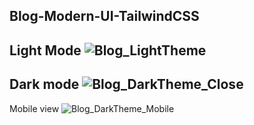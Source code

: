 ## **Blog-Modern-UI-TailwindCSS**

Light Mode
![Blog_LightTheme](https://user-images.githubusercontent.com/82125128/229366921-828efe65-6c6a-4c1f-a243-5db5b19b4fb6.PNG)
--------------------------------------------------------------------------------------------------------------------------------------------------------------------

Dark mode
![Blog_DarkTheme_Close](https://user-images.githubusercontent.com/82125128/229366986-7e620d1d-eae7-4b12-9ce6-b82298fe6266.PNG)
--------------------------------------------------------------------------------------------------------------------------------------------------------------------

Mobile view
![Blog_DarkTheme_Mobile](https://user-images.githubusercontent.com/82125128/229367013-6e07aa17-c7a1-472c-88bb-acb8213670bc.PNG)

